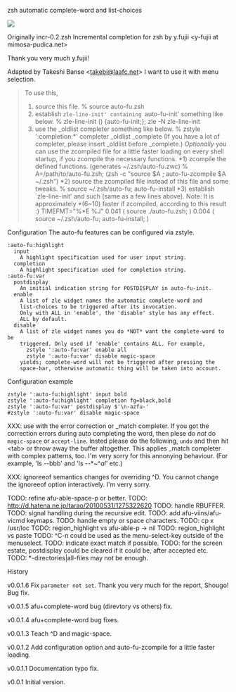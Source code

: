 zsh automatic complete-word and list-choices

<img src="http://github.com/hchbaw/auto-fu.zsh/raw/master/auto-fu.gif" />

Originally incr-0.2.zsh
Incremental completion for zsh
by y.fujii &lt;y-fujii at mimosa-pudica.net&gt;

Thank you very much y.fujii!

Adapted by Takeshi Banse &lt;takebi@laafc.net&gt;
I want to use it with menu selection.

>To use this,
>1) source this file.
>% source auto-fu.zsh
>2) establish `zle-line-init' containing `auto-fu-init' something like below.
>% zle-line-init () {auto-fu-init;}; zle -N zle-line-init
>3) use the _oldlist completer something like below.
>% zstyle ':completion:*' completer _oldlist _complete
>(If you have a lot of completer, please insert _oldlist before _complete.)
>*Optionally* you can use the zcompiled file for a little faster loading on
>every shell startup, if you zcompile the necessary functions.
>*1) zcompile the defined functions. (generates ~/.zsh/auto-fu.zwc)
>% A=/path/to/auto-fu.zsh; (zsh -c "source $A ; auto-fu-zcompile $A ~/.zsh")
>*2) source the zcompiled file instead of this file and some tweaks.
>% source ~/.zsh/auto-fu; auto-fu-install
>*3) establish `zle-line-init' and such (same as a few lines above).
>Note:
>It is approximately *(6~10) faster if zcompiled, according to this result :)
>TIMEFMT="%*E %J"
>0.041 ( source ./auto-fu.zsh; )
>0.004 ( source ~/.zsh/auto-fu; auto-fu-install; )

Configuration
The auto-fu features can be configured via zstyle.

    :auto-fu:highlight
      input
        A highlight specification used for user input string.
      completion
        A highlight specification used for completion string.
    :auto-fu:var
      postdisplay
        An initial indication string for POSTDISPLAY in auto-fu-init.
      enable
        A list of zle widget names the automatic complete-word and
        list-choices to be triggered after its invocation.
        Only with ALL in 'enable', the 'disable' style has any effect.
        ALL by default.
      disable
        A list of zle widget names you do *NOT* want the complete-word to be
        triggered. Only used if 'enable' contains ALL. For example,
          zstyle ':auto-fu:var' enable all
          zstyle ':auto-fu:var' disable magic-space
        yields; complete-word will not be triggered after pressing the
        space-bar, otherwise automatic thing will be taken into account.

Configuration example

    zstyle ':auto-fu:highlight' input bold
    zstyle ':auto-fu:highlight' completion fg=black,bold
    zstyle ':auto-fu:var' postdisplay $'\n-azfu-'
    #zstyle ':auto-fu:var' disable magic-space


XXX: use with the error correction or _match completer.
If you got the correction errors during auto completing the word, then
plese do _not_ do `magic-space` or `accept-line`. Insted please do the
following, `undo` and then hit &lt;tab&gt; or throw away the buffer altogether.
This applies _match completer with complex patterns, too.
I'm very sorry for this annonying behaviour.
(For example, 'ls --bbb' and 'ls --*~^*al*' etc.)

XXX: ignoreeof semantics changes for overriding ^D.
You cannot change the ignoreeof option interactively. I'm verry sorry.

TODO: refine afu-able-space-p or better.
TODO: http://d.hatena.ne.jp/tarao/20100531/1275322620
TODO: handle RBUFFER.
TODO: signal handling during the recursive edit.
TODO: add afu-viins/afu-vicmd keymaps.
TODO: handle empty or space characters.
TODO: cp x /usr/loc
TODO: region_highlight vs afu-able-p → nil
TODO: region_highlight vs paste
TODO: ^C-n could be used as the menu-select-key outside of the menuselect.
TODO: indicate exact match if possible.
TODO: for the screen estate, postdisplay could be cleared if it could be,
after accepted etc.
TODO: *-directories|all-files may not be enough.

History

v0.0.1.6
Fix `parameter not set`. Thank you very much for the report, Shougo!
Bug fix.

v0.0.1.5
afu+complete-word bug (direvtory vs others) fix.

v0.0.1.4
afu+complete-word bug fixes.

v0.0.1.3
Teach ^D and magic-space.

v0.0.1.2
Add configuration option and auto-fu-zcompile for a little faster loading.

v0.0.1.1
Documentation typo fix.

v0.0.1
Initial version.


